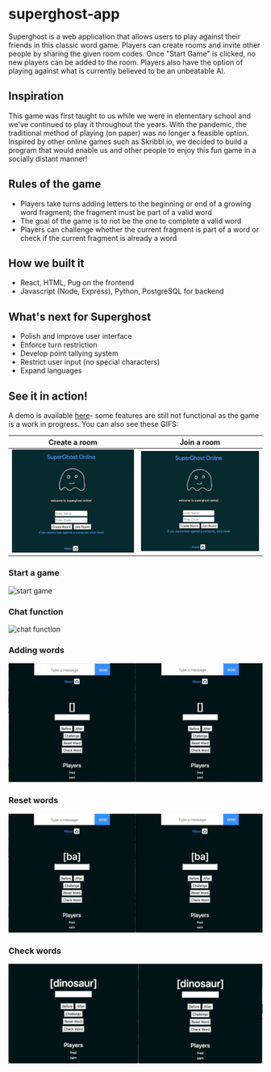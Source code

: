 # superghost-app

Superghost is a web application that allows users to play against their friends in this classic word game. Players can create rooms and invite other people by sharing the given room codes. Once "Start Game" is clicked, no new players can be added to the room. Players also have the option of playing against what is currently believed to be an unbeatable AI. 

## Inspiration

This game was first taught to us while we were in elementary school and we've continued to play it throughout the years. With the pandemic, the traditional method of playing (on paper) was no longer a feasible option. Inspired by other online games such as Skribbl.io, we decided to build a program that would enable us and other people to enjoy this fun game in a socially distant manner! 

## Rules of the game 

* Players take turns adding letters to the beginning or end of a growing word fragment; the fragment must be part of a valid word
* The goal of the game is to not be the one to complete a valid word
* Players can challenge whether the current fragment is part of a word or check if the current fragment is already a word 

## How we built it

* React, HTML, Pug on the frontend 
* Javascript (Node, Express), Python, PostgreSQL for backend

## What's next for Superghost 

* Polish and improve user interface
* Enforce turn restriction 
* Develop point tallying system
* Restrict user input (no special characters) 
* Expand languages 

## See it in action!

A demo is available [here](https://agile-crag-17897.herokuapp.com/)- some features are still not functional as the game is a work in progress. You can also see these GIFS:


Create a room           |  Join a room
:-------------------------:|:-------------------------:
![create a room](https://github.com/danielq987/superghost-app/blob/a2f89aad90d98cb1b7272dc9d69ba9bf803c8a94/public/img/superghost-gifs/1-create-room.gif)  |  ![join a room](https://github.com/danielq987/superghost-app/blob/a2f89aad90d98cb1b7272dc9d69ba9bf803c8a94/public/img/superghost-gifs/2-join-room.gif)

### Start a game
![start game](https://github.com/danielq987/superghost-app/blob/a2f89aad90d98cb1b7272dc9d69ba9bf803c8a94/public/img/superghost-gifs/3-start-game.gif)

### Chat function
![chat function](https://github.com/danielq987/superghost-app/blob/a2f89aad90d98cb1b7272dc9d69ba9bf803c8a94/public/img/superghost-gifs/4-chat-function.gif)

### Adding words
![adding words](https://github.com/danielq987/superghost-app/blob/a2f89aad90d98cb1b7272dc9d69ba9bf803c8a94/public/img/superghost-gifs/5-word-adding.gif)

### Reset words
![reset words](https://github.com/danielq987/superghost-app/blob/a2f89aad90d98cb1b7272dc9d69ba9bf803c8a94/public/img/superghost-gifs/6-reset-word.gif)

### Check words
![check words](https://github.com/danielq987/superghost-app/blob/a2f89aad90d98cb1b7272dc9d69ba9bf803c8a94/public/img/superghost-gifs/7-word-check.gif)



